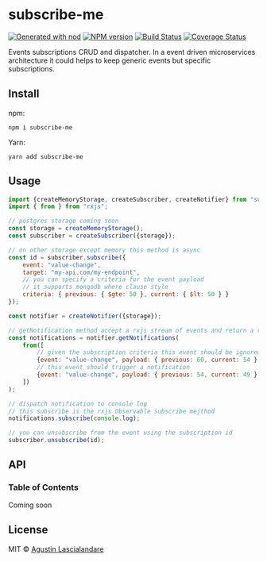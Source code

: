 # subscribe-me

[![Generated with nod](https://img.shields.io/badge/generator-nod-2196F3.svg?style=flat-square)](https://github.com/diegohaz/nod)
[![NPM version](https://img.shields.io/npm/v/subscribe-me.svg?style=flat-square)](https://npmjs.org/package/subscribe-me)
[![Build Status](https://img.shields.io/travis/yaplas/subscribe-me/master.svg?style=flat-square)](https://travis-ci.org/yaplas/subscribe-me) [![Coverage Status](https://img.shields.io/codecov/c/github/yaplas/subscribe-me/master.svg?style=flat-square)](https://codecov.io/gh/yaplas/subscribe-me/branch/master)

Events subscriptions CRUD and dispatcher. In a event driven microservices architecture it could  helps to keep generic events but specific subscriptions.

## Install

npm:

    npm i subscribe-me

Yarn:

    yarn add subscribe-me

## Usage

```js
import {createMemoryStorage, createSubscriber, createNotifier} from "subscribe-me";
import { from } from "rxjs";

// postgres storage coming soon
const storage = createMemoryStorage();
const subscriber = createSubscriber({storage});

// on other storage except memory this method is async
const id = subscriber.subscribe({
    event: "value-change",
    target: "my-api.com/my-endpoint",
    // you can specify a criteria for the event payload
    // it supports mongodb where clause style
    criteria: { previous: { $gte: 50 }, current: { $lt: 50 } }
});

const notifier = createNotifier({storage});

// getNotification method accept a rxjs stream of events and return a rxjs stream of notifications
const notifications = notifier.getNotifications(
    from([
        // given the subscription criteria this event should be ignored
        {event: "value-change", payload: { previous: 60, current: 54 } },
        // this event should trigger a notification
        {event: "value-change", payload: { previous: 54, current: 49 } },
    ])
);

// dispatch notification to console log
// this subscribe is the rxjs Observable subscribe mejthod
notifications.subscribe(console.log);

// you can unsubscribe from the event using the subscription id
subscriber.unsubscribe(id);
```

## API

<!-- Generated by documentation.js. Update this documentation by updating the source code. -->

### Table of Contents

Coming soon

## License

MIT © [Agustin Lascialandare](https://github.com/yaplas)
